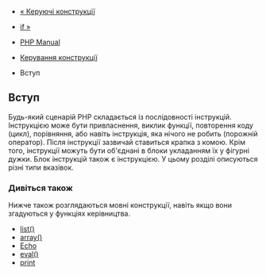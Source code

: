 - [« Керуючі конструкції](language.control-structures.md)
- [if »](control-structures.if.md)

- [PHP Manual](index.md)
- [Керування конструкції](language.control-structures.md)
-   Вступ

## Вступ

Будь-який сценарій PHP складається із послідовності інструкцій. Інструкцією
може бути привласнення, виклик функції, повторення коду (цикл), порівняння,
або навіть інструкція, яка нічого не робить (порожній оператор). Після
інструкції зазвичай ставиться крапка з комою. Крім того, інструкції можуть
бути об'єднані в блоки укладанням їх у фігурні дужки. Блок
інструкцій також є інструкцією. У цьому розділі
описуються різні типи вказівок.

### Дивіться також

Нижче також розглядаються мовні конструкції, навіть якщо вони
згадуються у функціях керівництва.

- [list()](function.list.md)
- [array()](function.array.md)
- [Echo](function.echo.md)
- [eval()](function.eval.md)
- [print](function.print.md)
